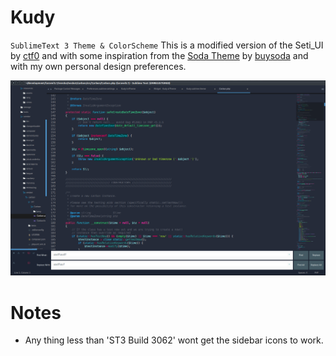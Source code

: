 # Kudy

`SublimeText 3 Theme & ColorScheme` This is a modified version of the Seti_UI by [ctf0](https://github.com/ctf0/Seti_ST3) and with some inspiration from the [Soda Theme](https://github.com/buymeasoda/soda-theme) by [buysoda](https://github.com/buymeasoda) and with my own personal design preferences.

![Kudy Screenshot](./+res/screenshot-1.png)


# Notes


- Any thing less than 'ST3 Build 3062' wont get the sidebar icons to work.



